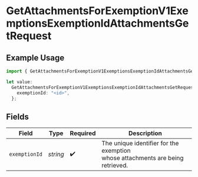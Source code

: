 # GetAttachmentsForExemptionV1ExemptionsExemptionIdAttachmentsGetRequest

## Example Usage

```typescript
import { GetAttachmentsForExemptionV1ExemptionsExemptionIdAttachmentsGetRequest } from "@kintsugi-tax/tax-platform-sdk/models/operations";

let value:
  GetAttachmentsForExemptionV1ExemptionsExemptionIdAttachmentsGetRequest = {
    exemptionId: "<id>",
  };
```

## Fields

| Field                                                                                  | Type                                                                                   | Required                                                                               | Description                                                                            |
| -------------------------------------------------------------------------------------- | -------------------------------------------------------------------------------------- | -------------------------------------------------------------------------------------- | -------------------------------------------------------------------------------------- |
| `exemptionId`                                                                          | *string*                                                                               | :heavy_check_mark:                                                                     | The unique identifier for the exemption<br/>        whose attachments are being retrieved. |